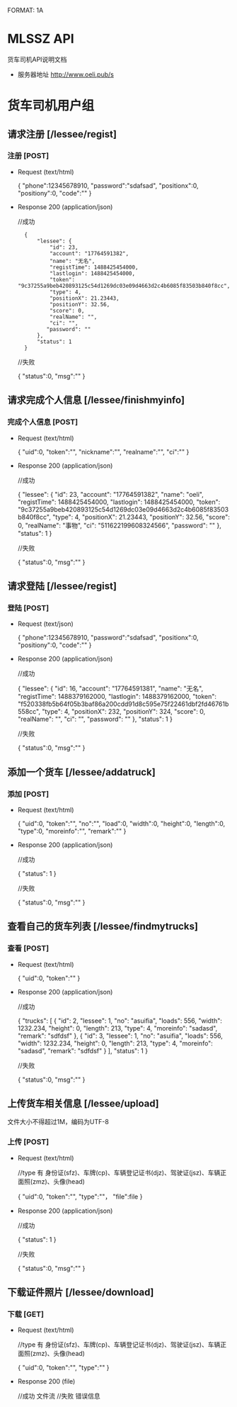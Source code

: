 FORMAT: 1A

# MLSSZ API

货车司机API说明文档

- 服务器地址 http://www.oeli.pub/s

# 货车司机用户组

## 请求注册 [/lessee/regist]

### 注册 [POST]

+ Request <success> (text/html)

    {
        "phone":12345678910,
        "password":"sdafsad",
        "positionx":0,
        "positiony":0,
        "code":""
    }

+ Response 200 (application/json)

    //成功
    
        {
            "lessee": {
                "id": 23, 
                "account": "17764591382", 
                "name": "无名", 
                "registTime": 1488425454000, 
                "lastlogin": 1488425454000, 
                "token": "9c37255a9beb420893125c54d1269dc03e09d4663d2c4b6085f83503b840f8cc", 
                "type": 4, 
                "positionX": 21.23443, 
                "positionY": 32.56, 
                "score": 0, 
                "realName": "", 
                "ci": "", 
               "password": ""
            }, 
            "status": 1
        }
    
    //失败
    
    {
        "status":0,
        "msg":""
    }


## 请求完成个人信息 [/lessee/finishmyinfo]

### 完成个人信息 [POST]

+ Request <success> (text/html)

    {
        "uid":0,
        "token":"",
        "nickname":"",
        "realname":"",
        "ci":""
    }

+ Response 200 (application/json)

    //成功
    
    {
        "lessee": {
            "id": 23, 
            "account": "17764591382", 
            "name": "oeli", 
            "registTime": 1488425454000, 
            "lastlogin": 1488425454000, 
            "token": "9c37255a9beb420893125c54d1269dc03e09d4663d2c4b6085f83503b840f8cc", 
            "type": 4, 
            "positionX": 21.23443, 
            "positionY": 32.56, 
            "score": 0, 
            "realName": "事物", 
            "ci": "511622199608324566", 
            "password": ""
    }, 
    "status": 1
}

    //失败
    
    {
        "status":0,
        "msg":""
    }

## 请求登陆 [/lessee/regist]

### 登陆 [POST]

+ Request <success> (text/json)

    {
        "phone":12345678910,
        "password":"sdafsad",
        "positionx":0,
        "positiony":0,
        "code":""
    }

+ Response 200 (application/json)

    //成功
    
    {
        "lessee": {
            "id": 16, 
            "account": "17764591381", 
            "name": "无名", 
            "registTime": 1488379162000, 
            "lastlogin": 1488379162000, 
            "token": "f520338fb5b64f05b3baf86a200cdd91d8c595e75f22461dbf2fd46761b558cc", 
            "type": 4, 
            "positionX": 232, 
            "positionY": 324, 
            "score": 0, 
            "realName": "", 
            "ci": "", 
            "password": ""
        }, 
        "status": 1
    }
    
    //失败
    
    {
        "status":0,
        "msg":""
    }


## 添加一个货车 [/lessee/addatruck]

### 添加 [POST]

+ Request <success> (text/html)

    {
        "uid":0,
        "token":"",
        "no":"",
        "load":0,
        "width":0,
        "height":0,
        "length":0,
        "type":0,
        "moreinfo":"",
        "remark":""
    }

+ Response 200 (application/json)

    //成功
    
    {
        "status": 1
    }
    
    //失败
    
    {
        "status":0,
        "msg":""
    }


## 查看自己的货车列表 [/lessee/findmytrucks]

### 查看 [POST]

+ Request <success> (text/html)

    {
        "uid":0,
        "token":""
    }

+ Response 200 (application/json)

    //成功
    
    {
        "trucks": [
            {
                "id": 2, 
                "lessee": 1, 
                "no": "asuifia", 
                "loads": 556, 
                "width": 1232.234, 
                "height": 0, 
                "length": 213, 
                "type": 4, 
                "moreinfo": "sadasd", 
                "remark": "sdfdsf"
            }, 
            {
                "id": 3, 
                "lessee": 1, 
                "no": "asuifia", 
                "loads": 556, 
                "width": 1232.234, 
                "height": 0, 
                "length": 213, 
                "type": 4, 
                "moreinfo": "sadasd", 
                "remark": "sdfdsf"
            }
        ], 
        "status": 1
    }
    
    //失败
    
    {
        "status":0,
        "msg":""
    }


## 上传货车相关信息 [/lessee/upload]

文件大小不得超过1M，编码为UTF-8

### 上传 [POST]

+ Request <success> (text/html)

    //type 有 身份证(sfz)、车牌(cp)、车辆登记证书(djz)、驾驶证(jsz)、车辆正面照(zmz)、头像(head)
    
    {
        "uid":0,
        "token":"",
        "type":""，
        "file":file
    }

+ Response 200 (application/json)

    //成功
    
    { 
        "status": 1
    }
    
    //失败
    
    {
        "status":0,
        "msg":""
    }

## 下载证件照片 [/lessee/download]

### 下载 [GET]

+ Request <success> (text/html)

    //type 有 身份证(sfz)、车牌(cp)、车辆登记证书(djz)、驾驶证(jsz)、车辆正面照(zmz)、头像(head)
    
    {
        "uid":0,
        "token":"",
        "type":""
    }

+ Response 200 (file)

    //成功
    文件流
    //失败
    错误信息
